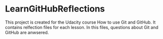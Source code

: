 # LearnGitHubReflections

This project is created for the Udacity course How to use Git and GitHub. 
It contains relfection files for each lesson. In this files, questions about Git and GitHub are anwsered. 

